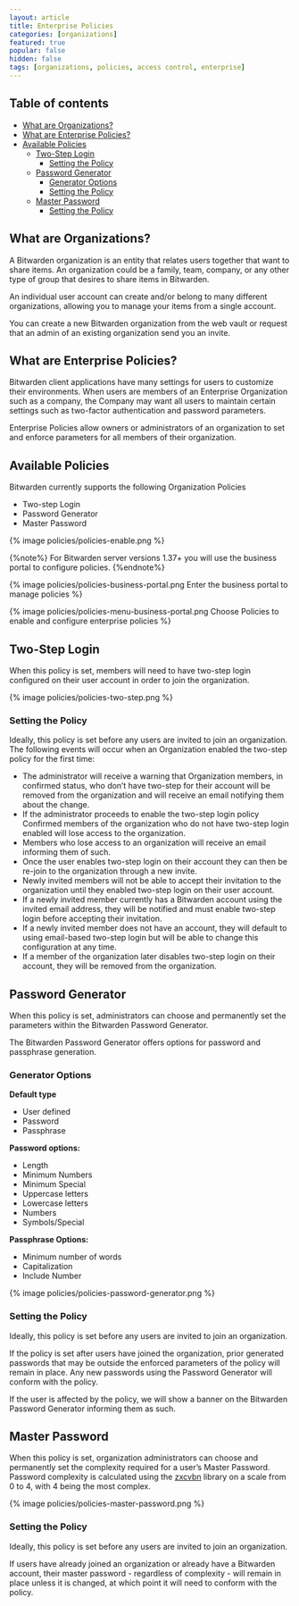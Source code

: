 ```yaml
---
layout: article
title: Enterprise Policies
categories: [organizations]
featured: true
popular: false
hidden: false
tags: [organizations, policies, access control, enterprise]
---
```

## Table of contents

- [What are Organizations?](#what-are-organizations)
- [What are Enterprise Policies?](#what-are-enterprise-policies)
- [Available Policies](#available-policies)
  * [Two-Step Login](#two-step-login)
    + [Setting the Policy](#setting-the-policy)
  * [Password Generator](#password-generator)
    + [Generator Options](#generator-options)
    + [Setting the Policy](#setting-the-policy-1)
  * [Master Password](#master-password)
    + [Setting the Policy](#setting-the-policy-2)

## What are Organizations?

A Bitwarden organization is an entity that relates users together that want to share items. An organization could be a family, team, company, or any other type of group that desires to share items in Bitwarden.

An individual user account can create and/or belong to many different organizations, allowing you to manage your items from a single account.

You can create a new Bitwarden organization from the web vault or request that an admin of an existing organization send you an invite.

## What are Enterprise Policies?

Bitwarden client applications have many settings for users to customize their environments. When users are members of an Enterprise Organization such as a company, the Company may want all users to maintain certain settings such as two-factor authentication and password parameters.

Enterprise Policies allow owners or administrators of an organization to set and enforce parameters for all members of their organization.

## Available Policies

Bitwarden currently supports the following Organization Policies
- Two-step Login
- Password Generator
- Master Password

{% image policies/policies-enable.png %}

{%note%}
For Bitwarden server versions 1.37+ you will use the business portal to configure policies.
{%endnote%}

{% image policies/policies-business-portal.png Enter the business portal to manage policies %}

{% image policies/policies-menu-business-portal.png Choose Policies to enable and configure enterprise policies %}

## Two-Step Login

When this policy is set, members will need to have two-step login configured on their user account in order to join the organization.

{% image policies/policies-two-step.png %}

### Setting the Policy

Ideally, this policy is set before any users are invited to join an organization. The following events will occur when an Organization enabled the two-step policy for the first time:

- The administrator will receive a warning that Organization members, in confirmed status, who don’t have two-step for their account will be removed from the organization and will receive an email notifying them about the change.
- If the administrator proceeds to enable the two-step login policy Confirmed members of the organization who do not have two-step login enabled will lose access to the organization.
- Members who lose access to an organization will receive an email informing them of such.
 - Once the user enables two-step login on their account they can then be re-join to the organization through a new invite.
 - Newly invited members will not be able to accept their invitation to the organization until they enabled two-step login on their user account.
- If a newly invited member currently has a Bitwarden account using the invited email address, they will be notified and must enable two-step login before accepting their invitation.
 - If a newly invited member does not have an account, they will default to using email-based two-step login but will be able to change this configuration at any time.
- If a member of the organization later disables two-step login on their account, they will be removed from the organization.

## Password Generator

When this policy is set, administrators can choose and permanently set the parameters within the Bitwarden Password Generator.

The Bitwarden Password Generator offers options for password and passphrase generation.

### Generator Options

**Default type**
- User defined
- Password
- Passphrase

**Password options:**
- Length
- Minimum Numbers
- Minimum Special
- Uppercase letters
- Lowercase letters
- Numbers
- Symbols/Special

**Passphrase Options:**
- Minimum number of words
- Capitalization
- Include Number

{% image policies/policies-password-generator.png %}

### Setting the Policy

Ideally, this policy is set before any users are invited to join an organization.

If the policy is set after users have joined the organization, prior generated passwords that may be outside the enforced parameters of the policy will remain in place. Any new passwords using the Password Generator will conform with the policy.

If the user is affected by the policy, we will show a banner on the Bitwarden Password Generator informing them as such.

## Master Password

When this policy is set, organization administrators can choose and permanently set the complexity required for a user’s Master Password. Password complexity is calculated using the [zxcvbn](https://github.com/dropbox/zxcvbn) library on a scale from 0 to 4, with 4 being the most complex.

{% image policies/policies-master-password.png %}

### Setting the Policy

Ideally, this policy is set before any users are invited to join an organization.

If users have already joined an organization or already have a Bitwarden account, their master password - regardless of complexity - will remain in place unless it is changed, at which point it will need to conform with the policy.
